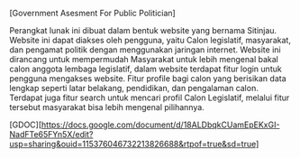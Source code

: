 [Government Asesment For Public Politician]

Perangkat lunak ini dibuat dalam bentuk website yang bernama Sitinjau. Website ini dapat diakses oleh pengguna, yaitu Calon legislatif, masyarakat, dan pengamat politik dengan menggunakan jaringan internet. Website ini dirancang untuk mempermudah Masyarakat untuk lebih mengenal bakal calon anggota lembaga legislatif, dalam website terdapat fitur login untuk pengguna mengakses website. Fitur profile bagi calon yang berisikan data lengkap seperti latar belakang, pendidikan, dan pengalaman calon. Terdapat juga fitur search untuk mencari profil Calon Legislatif, melalui fitur tersebut masyarakat bisa lebih mengenal pilihannya.

[GDOC][https://docs.google.com/document/d/18ALDbqkCUamEpEKxGI-NadFTe65FYn5X/edit?usp=sharing&ouid=115376046732213826688&rtpof=true&sd=true]
